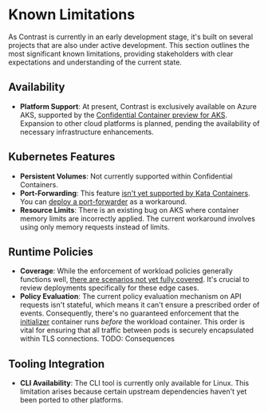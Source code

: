 # Known Limitations

As Contrast is currently in an early development stage, it's built on several projects that are also under active development.
This section outlines the most significant known limitations, providing stakeholders with clear expectations and understanding of the current state.

## Availability

- **Platform Support**: At present, Contrast is exclusively available on Azure AKS, supported by the [Confidential Container preview for AKS](https://learn.microsoft.com/en-us/azure/confidential-computing/confidential-containers-on-aks-preview). Expansion to other cloud platforms is planned, pending the availability of necessary infrastructure enhancements.

## Kubernetes Features

- **Persistent Volumes**: Not currently supported within Confidential Containers.
- **Port-Forwarding**: This feature [isn't yet supported by Kata Containers](https://github.com/kata-containers/kata-containers/issues/1693). You can [deploy a port-forwarder](https://docs.edgeless.systems/contrast/deployment#connect-to-the-contrast-coordinator) as a workaround.
- **Resource Limits**: There is an existing bug on AKS where container memory limits are incorrectly applied. The current workaround involves using only memory requests instead of limits.

## Runtime Policies

- **Coverage**: While the enforcement of workload policies generally functions well, [there are scenarios not yet fully covered](https://github.com/microsoft/kata-containers/releases/tag/genpolicy-0.6.2-5). It's crucial to review deployments specifically for these edge cases.
- **Policy Evaluation**: The current policy evaluation mechanism on API requests isn't stateful, which means it can't ensure a prescribed order of events. Consequently, there's no guaranteed enforcement that the [initializer](components/index.md#the-initializer) container runs *before* the workload container. This order is vital for ensuring that all traffic between pods is securely encapsulated within TLS connections. TODO: Consequences

## Tooling Integration

- **CLI Availability**: The CLI tool is currently only available for Linux. This limitation arises because certain upstream dependencies haven't yet been ported to other platforms.
